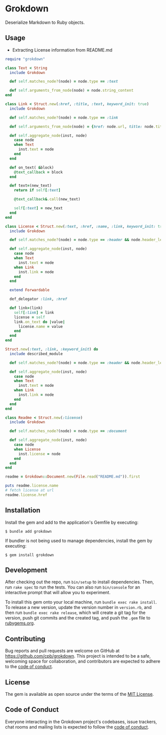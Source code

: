 # Grokdown

Deserialize Markdown to Ruby objects.

## Usage

- Extracting License information from README.md

```ruby
require "grokdown"

class Text < String
  include Grokdown

  def self.matches_node?(node) = node.type == :text

  def self.arguments_from_node(node) = node.string_content
end

class Link < Struct.new(:href, :title, :text, keyword_init: true)
  include Grokdown

  def self.matches_node?(node) = node.type == :link

  def self.arguments_from_node(node) = {href: node.url, title: node.title}

  def self.aggregate_node(inst, node)
    case node
    when Text
      inst.text = node
    end
  end

  def on_text( &block)
    @text_callback = block
  end

  def text=(new_text)
    return if self[:text]

    @text_callback&.call(new_text)

    self[:text] = new_text
  end
end

class License < Struct.new(:text, :href, :name, :link, keyword_init: true)
  include Grokdown

  def self.matches_node?(node) = node.type == :header && node.header_level == 2 && node.first_child.string_content == "License"

  def self.aggregate_node(inst, node)
    case node
    when Text
      inst.text = node
    when Link
      inst.link = node
    end
  end

  extend Forwardable

  def_delegator :link, :href

  def link=(link)
    self[:link] = link
    license = self
    link.on_text do |value|
      license.name = value
    end
  end
end

Struct.new(:text, :link, :keyword_init) do
  include described_module

  def self.matches_node?(node) = node.type == :header && node.header_level == 2

  def self.aggregate_node(inst, node)
    case node
    when Text
      inst.text = node
    when Link
      inst.link = node
    end
  end
end

class Readme < Struct.new(:license)
  include Grokdown

  def self.matches_node?(node) = node.type == :document

  def self.aggregate_node(inst, node)
    case node
    when License
      inst.license = node
    end
  end
end

readme = Grokdown::Document.new(File.read("README.md")).first

puts readme.license.name
# fetch license at url
readme.license.href
```

## Installation

Install the gem and add to the application's Gemfile by executing:

    $ bundle add grokdown

If bundler is not being used to manage dependencies, install the gem by executing:

    $ gem install grokdown

## Development

After checking out the repo, run `bin/setup` to install dependencies. Then, run `rake spec` to run the tests. You can also run `bin/console` for an interactive prompt that will allow you to experiment.

To install this gem onto your local machine, run `bundle exec rake install`. To release a new version, update the version number in `version.rb`, and then run `bundle exec rake release`, which will create a git tag for the version, push git commits and the created tag, and push the `.gem` file to [rubygems.org](https://rubygems.org).

## Contributing

Bug reports and pull requests are welcome on GitHub at https://github.com/cpb/grokdown. This project is intended to be a safe, welcoming space for collaboration, and contributors are expected to adhere to the [code of conduct](https://github.com/cpb/grokdown/blob/main/CODE_OF_CONDUCT.md).

## License

The gem is available as open source under the terms of the [MIT License](https://opensource.org/licenses/MIT).

## Code of Conduct

Everyone interacting in the Grokdown project's codebases, issue trackers, chat rooms and mailing lists is expected to follow the [code of conduct](https://github.com/cpb/grokdown/blob/main/CODE_OF_CONDUCT.md).
